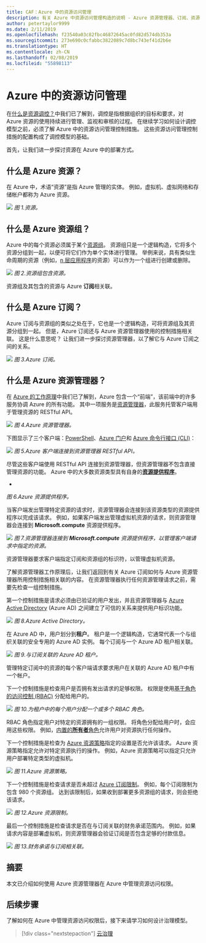 ```yaml
---
title: CAF：Azure 中的资源访问管理
description: 有关 Azure 中资源访问管理构造的说明 - Azure 资源管理器、订阅、资源组和资源。
author: petertaylor9999
ms.date: 2/11/2019
ms.openlocfilehash: f23540a03c82fbc46872645ac0fd82d574db353a
ms.sourcegitcommit: 273e690c0cfabbc3822089c7d8bc743ef41d2b6e
ms.translationtype: HT
ms.contentlocale: zh-CN
ms.lasthandoff: 02/08/2019
ms.locfileid: "55898113"
---
```

# <a name="resource-access-management-in-azure"></a>Azure 中的资源访问管理

在[什么是资源调控？](what-is-governance.md)中我们已了解到，调控是指根据组织的目标和要求，对 Azure 资源的使用持续进行管理、监视和审核的过程。 在继续学习如何设计调控模型之前，必须了解 Azure 中的资源访问管理控制措施。 这些资源访问管理控制措施的配置构成了调控模型的基础。

首先，让我们进一步探讨资源在 Azure 中的部署方式。

<!-- markdownlint-disable MD026 -->

## <a name="what-is-an-azure-resource"></a>什么是 Azure 资源？

在 Azure 中，术语“资源”是指 Azure 管理的实体。 例如，虚拟机、虚拟网络和存储帐户都称为 Azure 资源。

![](../_images/governance-1-9.png)
*图 1.资源。*

## <a name="what-is-an-azure-resource-group"></a>什么是 Azure 资源组？

Azure 中的每个资源必须属于某个[资源组](/azure/azure-resource-manager/resource-group-overview#resource-groups)。 资源组只是一个逻辑构造，它将多个资源分组到一起，以便可将它们作为单个实体进行管理。 举例来说，具有类似生命周期的资源（例如，[n 层应用程序](/azure/architecture/guide/architecture-styles/n-tier)的资源）可以作为一个组进行创建或删除。

![](../_images/governance-1-10.png)
*图 2.资源组包含资源。*

资源组及其包含的资源与 Azure **订阅**相关联。

## <a name="what-is-an-azure-subscription"></a>什么是 Azure 订阅？

Azure 订阅与资源组的类似之处在于，它也是一个逻辑构造，可将资源组及其资源分组到一起。 但是，Azure 订阅还与 Azure 资源管理器使用的控制措施相关联。 这是什么意思呢？ 让我们进一步探讨资源管理器，以了解它与 Azure 订阅之间的关系。

![](../_images/governance-1-11.png)
*图 3.Azure 订阅。*

## <a name="what-is-azure-resource-manager"></a>什么是 Azure 资源管理器？

在 [Azure 的工作原理](what-is-azure.md)中我们已了解到，Azure 包含一个“前端”，该前端中的许多服务协调 Azure 的所有功能。 其中一项服务是[资源管理器](/azure/azure-resource-manager/)，此服务托管客户端用于管理资源的 RESTful API。

![](../_images/governance-1-12.png)
*图 4.Azure 资源管理器。*

下图显示了三个客户端：[PowerShell](/powershell/azure/overview)、[Azure 门户](https://portal.azure.com)和 [Azure 命令行接口 (CLI)](/cli/azure)：

![](../_images/governance-1-13.png)
*图 5.Azure 客户端连接到资源管理器 RESTful API。*

尽管这些客户端使用 RESTful API 连接到资源管理器，但资源管理器不包含直接管理资源的功能。 Azure 中的大多数资源类型具有自身的[**资源提供程序**](/azure/azure-resource-manager/resource-group-overview#terminology)。

*
*图 6.Azure 资源提供程序。*

当客户端发出管理特定资源的请求时，资源管理器会连接到该资源类型的资源提供程序以完成该请求。 例如，如果客户端发出管理虚拟机资源的请求，则资源管理器会连接到 **Microsoft.compute** 资源提供程序。

![](../_images/governance-1-15.png)
*图 7.资源管理器连接到 **Microsoft.compute** 资源提供程序，以管理客户端请求中指定的资源。*

资源管理器要求客户端指定订阅和资源组的标识符，以管理虚拟机资源。

了解资源管理器工作原理后，让我们返回到有关 Azure 订阅如何与 Azure 资源管理器所用控制措施相关联的内容。 在资源管理器执行任何资源管理请求之前，需要先检查一组控制措施。

第一个控制措施是请求必须由已验证的用户发出，并且资源管理器与 [Azure Active Directory](/azure/active-directory/) (Azure AD) 之间建立了可信的关系来提供用户标识功能。

![](../_images/governance-1-16.png)
*图 8.Azure Active Directory。*

在 Azure AD 中，用户划分到**租户**。 租户是一个逻辑构造，它通常代表一个与组织关联的安全专用的 Azure AD 实例。 每个订阅与一个 Azure AD 租户相关联。

![](../_images/governance-1-17.png)
*图 9.与订阅关联的 Azure AD 租户。*

管理特定订阅中的资源的每个客户端请求要求用户在关联的 Azure AD 租户中有一个帐户。

下一个控制措施是检查用户是否拥有发出请求的足够权限。 权限是使用[基于角色的访问控制 (RBAC)](/azure/role-based-access-control/) 分配给用户的。

![](../_images/governance-1-18.png)
*图 10.为租户中的每个用户分配一个或多个 RBAC 角色。*

RBAC 角色指定用户对特定的资源拥有的一组权限。 将角色分配给用户时，会应用这些权限。 例如，[内置的**所有者**角色](/azure/role-based-access-control/built-in-roles#owner)允许用户对资源执行任何操作。

下一个控制措施是检查为 [Azure 资源策略](/azure/governance/policy/)指定的设置是否允许该请求。 Azure 资源策略指定允许对特定资源执行的操作。 例如，Azure 资源策略可以指定只允许用户部署特定类型的虚拟机。

![](../_images/governance-1-19.png)
*图 11.Azure 资源策略。*

下一个控制措施是检查请求是否未超过 [Azure 订阅限制](/azure/azure-subscription-service-limits)。 例如，每个订阅限制为包含 980 个资源组。 达到该限制后，如果收到部署更多资源组的请求，则会拒绝该请求。

![](../_images/governance-1-20.png)
*图 12.Azure 资源限制。*

最后一个控制措施是检查请求是否在与订阅关联的财务承诺范围内。 例如，如果请求内容是部署虚拟机，则资源管理器会验证订阅是否包含足够的付款信息。

![](../_images/governance-1-21.png)
*图 13.财务承诺与订阅相关联。*

## <a name="summary"></a>摘要

本文已介绍如何使用 Azure 资源管理器在 Azure 中管理资源访问权限。

## <a name="next-steps"></a>后续步骤

了解如何在 Azure 中管理资源访问权限后，接下来请学习如何设计治理模型。

> [!div class="nextstepaction"]
> [云治理](../governance/overview.md)
